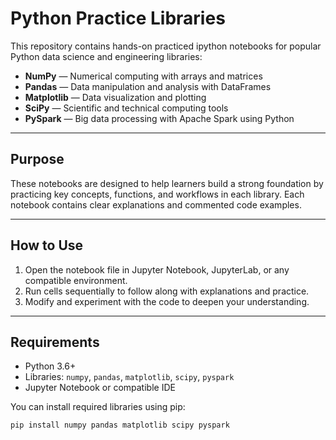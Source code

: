 # Python Practice Libraries

This repository contains hands-on practiced ipython notebooks for popular Python data science and engineering libraries:

- **NumPy** — Numerical computing with arrays and matrices
- **Pandas** — Data manipulation and analysis with DataFrames
- **Matplotlib** — Data visualization and plotting
- **SciPy** — Scientific and technical computing tools
- **PySpark** — Big data processing with Apache Spark using Python

---

## Purpose

These notebooks are designed to help learners build a strong foundation by practicing key concepts, functions, and workflows in each library. Each notebook contains clear explanations and commented code examples.

---

## How to Use

1. Open the notebook file in Jupyter Notebook, JupyterLab, or any compatible environment.
2. Run cells sequentially to follow along with explanations and practice.
3. Modify and experiment with the code to deepen your understanding.

---

## Requirements

- Python 3.6+
- Libraries: `numpy`, `pandas`, `matplotlib`, `scipy`, `pyspark`
- Jupyter Notebook or compatible IDE

You can install required libraries using pip:

```bash
pip install numpy pandas matplotlib scipy pyspark
